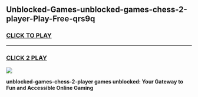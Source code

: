 
## Unblocked-Games-unblocked-games-chess-2-player-Play-Free-qrs9q
<h3>
<a href="https://premium76.site?title=unblocked-games-chess-2-player&ref=17A">CLICK TO PLAY</a></h3>
<hr>

<h3>
<a href="https://premium76.site?title=unblocked-games-chess-2-player&ref=17A">CLICK 2 PLAY</a>
  
</h3>

<a href="https://premium76.site?title=unblocked-games-chess-2-player&ref=17A"><img src="https://clearcache.store/games.png"></a>


**unblocked-games-chess-2-player games unblocked: Your Gateway to Fun and Accessible Online Gaming**

